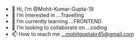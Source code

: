 - 👋 Hi, I’m @Mohit-Kumar-Gupta-19
- 👀 I’m interested in ...Travelling 
- 🌱 I’m currently learning ...FRONTEND
- 💞️ I’m looking to collaborate on ...coding
- 📫 How to reach me ...mohitguptakr45@gmail.com

<!---
Mohit-Kumar-Gupta-19/Mohit-Kumar-Gupta-19 is a ✨ special ✨ repository because its `README.md` (this file) appears on your GitHub profile.
You can click the Preview link to take a look at your changes.
--->
